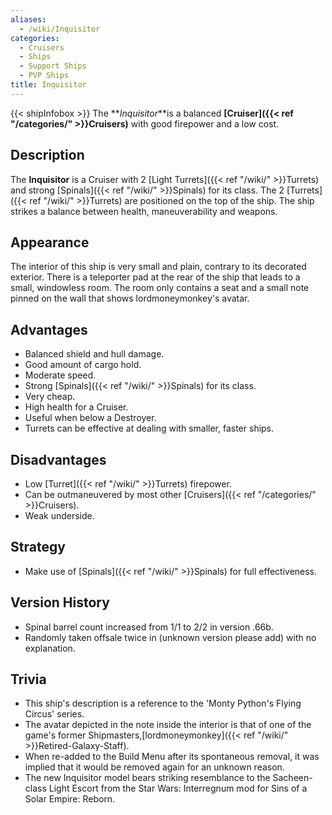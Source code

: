 ```yaml
---
aliases:
  - /wiki/Inquisitor
categories:
  - Cruisers
  - Ships
  - Support Ships
  - PVP Ships
title: Inquisitor
---
```


{{< shipInfobox >}} The **_Inquisitor_**is a balanced **[Cruiser]({{< ref "/categories/" >}}Cruisers)** with good firepower and a low cost.

## Description

The **Inquisitor** is a Cruiser with 2 [Light Turrets]({{< ref "/wiki/" >}}Turrets) and strong [Spinals]({{< ref "/wiki/" >}}Spinals) for its class. The 2 [Turrets]({{< ref "/wiki/" >}}Turrets) are positioned on the top of the ship. The ship strikes a balance between health, maneuverability and weapons.

## Appearance

The interior of this ship is very small and plain, contrary to its decorated exterior. There is a teleporter pad at the rear of the ship that leads to a small, windowless room. The room only contains a seat and a small note pinned on the wall that shows lordmoneymonkey's avatar.

## Advantages

- Balanced shield and hull damage.
- Good amount of cargo hold.
- Moderate speed.
- Strong [Spinals]({{< ref "/wiki/" >}}Spinals) for its class.
- Very cheap.
- High health for a Cruiser.
- Useful when below a Destroyer.
- Turrets can be effective at dealing with smaller, faster ships.

## Disadvantages

- Low [Turret]({{< ref "/wiki/" >}}Turrets) firepower.
- Can be outmaneuvered by most other [Cruisers]({{< ref "/categories/" >}}Cruisers).
- Weak underside.

## Strategy

- Make use of [Spinals]({{< ref "/wiki/" >}}Spinals) for full effectiveness.

## Version History

- Spinal barrel count increased from 1/1 to 2/2 in version .66b.
- Randomly taken offsale twice in (unknown version please add) with no explanation.

## Trivia

- This ship's description is a reference to the 'Monty Python's Flying Circus' series.
- The avatar depicted in the note inside the interior is that of one of the game's former Shipmasters,[lordmoneymonkey]({{< ref "/wiki/" >}}Retired-Galaxy-Staff).
- When re-added to the Build Menu after its spontaneous removal, it was implied that it would be removed again for an unknown reason.
- The new Inquisitor model bears striking resemblance to the Sacheen-class Light Escort from the Star Wars: Interregnum mod for Sins of a Solar Empire: Reborn.
